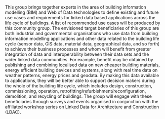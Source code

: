 This group brings together experts in the area of building information modelling (BIM) and Web of Data technologies to define existing and future use cases and requirements for linked data based applications across the life cycle of buildings. A list of recommended use cases will be produced by this community group. The envisioned target beneficiaries of this group are both industrial and governmental organisations who use data from building information modelling applications and other data related to the building life cycle (sensor data, GIS data, material data, geographical data, and so forth) to achieve their business processes and whom will benefit from greater integration of data and interoperability between their data sets and the wider linked data communities. For example, benefit may be obtained by publishing and combining localised data on new cheaper building materials, energy efficient building devices and systems, along with real time data on weather patterns, energy prices and geodata. By making this data available to applications, they will be better able to support decision makers during the whole of the building life cycle, which includes design, construction, commissioning, operation, retrofitting/refurbishment/reconfiguration, demolition, and recycling of buildings. The group will engage with these beneficiaries through surveys and events organised in conjunction with the affiliated workshop series on Linked Data for Architecture and Construction (LDAC).
